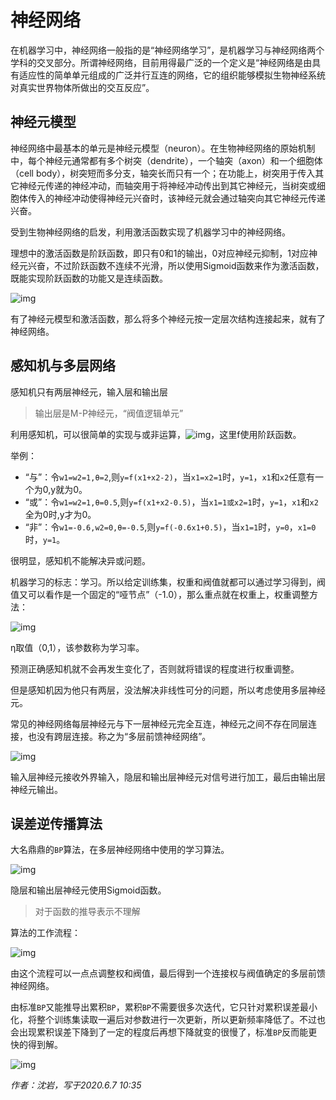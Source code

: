 # 神经网络

在机器学习中，神经网络一般指的是“神经网络学习”，是机器学习与神经网络两个学科的交叉部分。所谓神经网络，目前用得最广泛的一个定义是“神经网络是由具有适应性的简单单元组成的广泛并行互连的网络，它的组织能够模拟生物神经系统对真实世界物体所做出的交互反应”。

## 神经元模型

神经网络中最基本的单元是神经元模型（neuron）。在生物神经网络的原始机制中，每个神经元通常都有多个树突（dendrite），一个轴突（axon）和一个细胞体（cell body），树突短而多分支，轴突长而只有一个；在功能上，树突用于传入其它神经元传递的神经冲动，而轴突用于将神经冲动传出到其它神经元，当树突或细胞体传入的神经冲动使得神经元兴奋时，该神经元就会通过轴突向其它神经元传递兴奋。

受到生物神经网络的启发，利用激活函数实现了机器学习中的神经网络。

理想中的激活函数是阶跃函数，即只有0和1的输出，0对应神经元抑制，1对应神经元兴奋，不过阶跃函数不连续不光滑，所以使用Sigmoid函数来作为激活函数，既能实现阶跃函数的功能又是连续函数。

![img](https://syisbest.github.io/shenjingwangluo/1.png)

有了神经元模型和激活函数，那么将多个神经元按一定层次结构连接起来，就有了神经网络。

## 感知机与多层网络

感知机只有两层神经元，输入层和输出层

> 输出层是M-P神经元，“阀值逻辑单元”

利用感知机，可以很简单的实现与或非运算，![img](https://syisbest.github.io/shenjingwangluo/2.png)，这里f使用阶跃函数。

举例：

- “与”：令`w1=w2=1,θ=2`,则`y=f(x1+x2-2)`，当`x1=x2=1`时，`y=1`，`x1`和`x2`任意有一个为0,y就为0。
- “或”：令`w1=w2=1,θ=0.5`,则`y=f(x1+x2-0.5)`，当`x1=1或x2=1`时，`y=1`，`x1`和`x2`全为0时,y才为0。
- “非”：令`w1=-0.6,w2=0,θ=-0.5`,则`y=f(-0.6x1+0.5)`，当`x1=1`时，`y=0`，`x1=0`时，`y=1`。

很明显，感知机不能解决异或问题。

机器学习的标志：学习。所以给定训练集，权重和阀值就都可以通过学习得到，阀值又可以看作是一个固定的“哑节点”（-1.0），那么重点就在权重上，权重调整方法：

![img](https://syisbest.github.io/shenjingwangluo/3.png)

η取值（0,1），该参数称为学习率。

预测正确感知机就不会再发生变化了，否则就将错误的程度进行权重调整。

但是感知机因为他只有两层，没法解决非线性可分的问题，所以考虑使用多层神经元。

常见的神经网络每层神经元与下一层神经元完全互连，神经元之间不存在同层连接，也没有跨层连接。称之为“多层前馈神经网络”。

![img](https://syisbest.github.io/shenjingwangluo/4.png)

输入层神经元接收外界输入，隐层和输出层神经元对信号进行加工，最后由输出层神经元输出。

## 误差逆传播算法

大名鼎鼎的`BP`算法，在多层神经网络中使用的学习算法。

![img](https://syisbest.github.io/shenjingwangluo/5.png)

隐层和输出层神经元使用Sigmoid函数。

> 对于函数的推导表示不理解

算法的工作流程：

![img](https://syisbest.github.io/shenjingwangluo/6.png)

由这个流程可以一点点调整权和阀值，最后得到一个连接权与阀值确定的多层前馈神经网络。

由标准`BP`又能推导出累积`BP`，累积`BP`不需要很多次迭代，它只针对累积误差最小化，将整个训练集读取一遍后对参数进行一次更新，所以更新频率降低了。不过也会出现累积误差下降到了一定的程度后再想下降就变的很慢了，标准`BP`反而能更快的得到解。

![img](https://syisbest.github.io/shenjingwangluo/background.jpg)

*作者：沈岩，写于2020.6.7  10:35*

